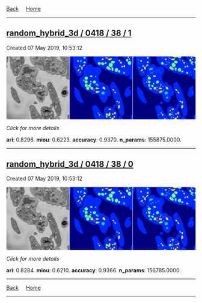 
[Back](..)&nbsp;&nbsp;&nbsp;&nbsp;&nbsp;[Home](https://leapmanlab.github.io/snapshots)

---

<div class="summary"><a href="1"><h2>random_hybrid_3d / 0418 / 38 / 1</h2></a><p>Created 07 May 2019, 10:53:12
</p><a href="1"><img src="1/media/summary.png" align="center"></a><p>
<i>Click for more details</i>
</p></div>

**ari**: 0.8296. **miou**: 0.6223. **accuracy**: 0.9370. **n_params**: 155875.0000. 

---

<div class="summary"><a href="0"><h2>random_hybrid_3d / 0418 / 38 / 0</h2></a><p>Created 07 May 2019, 10:53:12
</p><a href="0"><img src="0/media/summary.png" align="center"></a><p>
<i>Click for more details</i>
</p></div>

**ari**: 0.8284. **miou**: 0.6210. **accuracy**: 0.9366. **n_params**: 156785.0000. 

---

[Back](..)&nbsp;&nbsp;&nbsp;&nbsp;&nbsp;[Home](https://leapmanlab.github.io/snapshots)

---